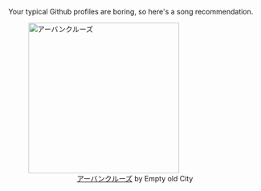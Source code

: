 Your typical Github profiles are boring, so here's a song recommendation.
<figure><img width="300" height="300" src="https://i.scdn.co/image/ab67616d0000b273a4f4fdea840ffe8992719d60" alt="アーバンクルーズ" /><figcaption align="center"><a href="https://open.spotify.com/track/5pVNdzEh6vNFrF8GaX0rt3" target="_blank">アーバンクルーズ</a> by Empty old City</figcaption></figure>
